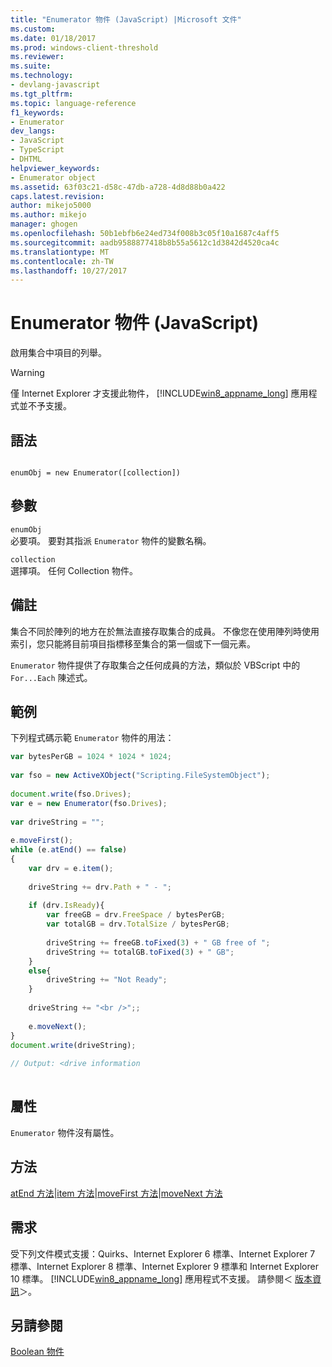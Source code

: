 ```yaml
---
title: "Enumerator 物件 (JavaScript) |Microsoft 文件"
ms.custom: 
ms.date: 01/18/2017
ms.prod: windows-client-threshold
ms.reviewer: 
ms.suite: 
ms.technology:
- devlang-javascript
ms.tgt_pltfrm: 
ms.topic: language-reference
f1_keywords:
- Enumerator
dev_langs:
- JavaScript
- TypeScript
- DHTML
helpviewer_keywords:
- Enumerator object
ms.assetid: 63f03c21-d58c-47db-a728-4d8d88b0a422
caps.latest.revision: 
author: mikejo5000
ms.author: mikejo
manager: ghogen
ms.openlocfilehash: 50b1ebfb6e24ed734f008b3c05f10a1687c4aff5
ms.sourcegitcommit: aadb9588877418b8b55a5612c1d3842d4520ca4c
ms.translationtype: MT
ms.contentlocale: zh-TW
ms.lasthandoff: 10/27/2017
---
```

# <a name="enumerator-object-javascript"></a>Enumerator 物件 (JavaScript)
啟用集合中項目的列舉。  
  
> [!WARNING]
>  僅 Internet Explorer 才支援此物件， [!INCLUDE[win8_appname_long](../../javascript/includes/win8-appname-long-md.md)] 應用程式並不予支援。  
  
## <a name="syntax"></a>語法  
  
```  
  
enumObj = new Enumerator([collection])   
```  
  
## <a name="parameters"></a>參數  
 `enumObj`  
 必要項。 要對其指派 `Enumerator` 物件的變數名稱。  
  
 `collection`  
 選擇項。 任何 Collection 物件。  
  
## <a name="remarks"></a>備註  
 集合不同於陣列的地方在於無法直接存取集合的成員。 不像您在使用陣列時使用索引，您只能將目前項目指標移至集合的第一個或下一個元素。  
  
 `Enumerator` 物件提供了存取集合之任何成員的方法，類似於 VBScript 中的 `For...Each` 陳述式。  
  
## <a name="example"></a>範例  
 下列程式碼示範 `Enumerator` 物件的用法：  
  
```JavaScript  
var bytesPerGB = 1024 * 1024 * 1024;  
  
var fso = new ActiveXObject("Scripting.FileSystemObject");  
  
document.write(fso.Drives);  
var e = new Enumerator(fso.Drives);  
  
var driveString = "";  
  
e.moveFirst();  
while (e.atEnd() == false)  
{  
    var drv = e.item();  
  
    driveString += drv.Path + " - ";  
  
    if (drv.IsReady){  
        var freeGB = drv.FreeSpace / bytesPerGB;  
        var totalGB = drv.TotalSize / bytesPerGB;  
  
        driveString += freeGB.toFixed(3) + " GB free of ";  
        driveString += totalGB.toFixed(3) + " GB";  
    }  
    else{  
        driveString += "Not Ready";  
    }  
  
    driveString += "<br />";;  
  
    e.moveNext();  
}  
document.write(driveString);  
  
// Output: <drive information  
  
```  
  
## <a name="properties"></a>屬性  
 `Enumerator` 物件沒有屬性。  
  
## <a name="methods"></a>方法  
 [atEnd 方法](../../javascript/reference/atend-method-enumerator-javascript.md)&#124;[item 方法](../../javascript/reference/item-method-enumerator-javascript.md)&#124;[moveFirst 方法](../../javascript/reference/movefirst-method-enumerator-javascript.md)&#124;[moveNext 方法](../../javascript/reference/movenext-method-enumerator-javascript.md)  
  
## <a name="requirements"></a>需求  
 受下列文件模式支援：Quirks、Internet Explorer 6 標準、Internet Explorer 7 標準、Internet Explorer 8 標準、Internet Explorer 9 標準和 Internet Explorer 10 標準。 [!INCLUDE[win8_appname_long](../../javascript/includes/win8-appname-long-md.md)] 應用程式不支援。 請參閱＜ [版本資訊](../../javascript/reference/javascript-version-information.md)＞。  
  
## <a name="see-also"></a>另請參閱  
 [Boolean 物件](../../javascript/reference/boolean-object-javascript.md)